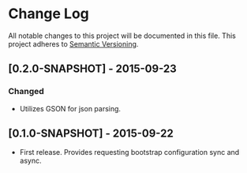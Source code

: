 # Change Log
All notable changes to this project will be documented in this file.
This project adheres to [Semantic Versioning](http://semver.org/).

## [0.2.0-SNAPSHOT] - 2015-09-23
### Changed
* Utilizes GSON for json parsing.

## [0.1.0-SNAPSHOT] - 2015-09-22

* First release. Provides requesting bootstrap configuration sync and async.
